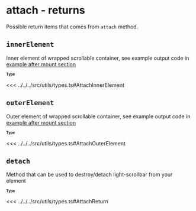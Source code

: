 # attach - returns

Possible return items that comes from `attach` method.

## `innerElement`

Inner element of wrapped scrollable container, see example output code in [example after mount section](/examples/default)

<sup><sub>**Type**</sub></sup>

<<< ../../../src/utils/types.ts#AttachInnerElement

## `outerElement`

Outer element of wrapped scrollable container, see example output code in [example after mount section](/examples/default)

<sup><sub>**Type**</sub></sup>

<<< ../../../src/utils/types.ts#AttachOuterElement

## `detach`

Method that can be used to destroy/detach light-scrollbar from your element

<sup><sub>**Type**</sub></sup>

<<< ../../../src/utils/types.ts#AttachReturn
